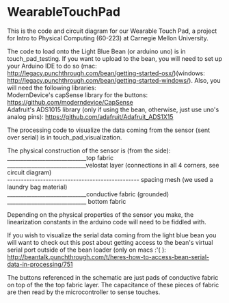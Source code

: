 # WearableTouchPad

This is the code and circuit diagram for our Wearable Touch Pad, a project for Intro to Physical Computing (60-223) at Carnegie Mellon University. 

The code to load onto the Light Blue Bean (or arduino uno) is in touch_pad_testing. If you want to upload to the bean, you will need to set up your Arduino IDE to do so (mac: http://legacy.punchthrough.com/bean/getting-started-osx/)(windows: http://legacy.punchthrough.com/bean/getting-started-windows/). Also, you will need the following libraries: <br>
ModernDevice's capSense library for the buttons: https://github.com/moderndevice/CapSense<br>
Adafruit's ADS1015 library (only if using the bean, otherwise, just use uno's analog pins): https://github.com/adafruit/Adafruit_ADS1X15<br>

The processing code to visualize the data coming from the sensor (sent over serial) is in touch_pad_visualization. 

The physical construction of the sensor is (from the side):<br>
_____________________________top fabric<br>
_____________________________velostat layer (connections in all 4 corners, see circuit diagram)<br>
------------------------------------------------ spacing mesh (we used a laundry bag material)<br>
_____________________________conductive fabric (grounded)<br>
_____________________________ bottom fabric

Depending on the physical properties of the sensor you make, the linearization constants in the arduino code will need to be fiddled with. 

If you wish to visualize the serial data coming from the light blue bean you will want to check out this post about getting access to the bean's virtual serial port outside of the bean loader (only on macs :'(  ): http://beantalk.punchthrough.com/t/heres-how-to-access-bean-serial-data-in-processing/751

The buttons referenced in the schematic are just pads of conductive fabric on top of the the top fabric layer. The capacitance of these pieces of fabric are then read by the microcontroller to sense touches.
